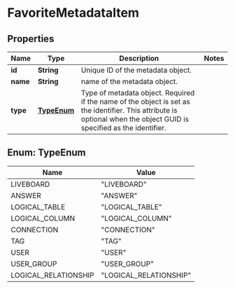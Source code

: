 

# FavoriteMetadataItem


## Properties

| Name | Type | Description | Notes |
|------------ | ------------- | ------------- | -------------|
|**id** | **String** | Unique ID of the metadata object. |  |
|**name** | **String** | name of the metadata object. |  |
|**type** | [**TypeEnum**](#TypeEnum) |   Type of metadata object.     Required if the name of the object is set as the identifier. This attribute is optional when the object GUID is specified as the identifier. |  |



## Enum: TypeEnum

| Name | Value |
|---- | -----|
| LIVEBOARD | &quot;LIVEBOARD&quot; |
| ANSWER | &quot;ANSWER&quot; |
| LOGICAL_TABLE | &quot;LOGICAL_TABLE&quot; |
| LOGICAL_COLUMN | &quot;LOGICAL_COLUMN&quot; |
| CONNECTION | &quot;CONNECTION&quot; |
| TAG | &quot;TAG&quot; |
| USER | &quot;USER&quot; |
| USER_GROUP | &quot;USER_GROUP&quot; |
| LOGICAL_RELATIONSHIP | &quot;LOGICAL_RELATIONSHIP&quot; |




